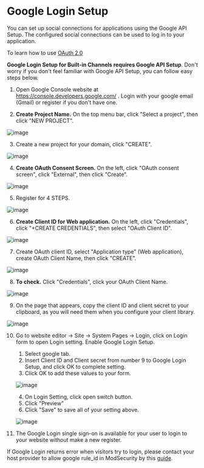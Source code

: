 # Google Login Setup

You can set up social connections for applications using the Google API Setup. The configured social connections can be used to log in to your application.

To learn how to use [OAuth 2.0](https://support.google.com/cloud/answer/6158849/)

**Google Login Setup for Built-in Channels requires Google API Setup**. Don't worry if you don't feel familiar with Google API Setup, you can follow easy steps below.

1. Open Google Console website at <https://console.developers.google.com/> . Login with your google email (Gmail) or register if you don't have one.

2. **Create Project Name.** On the top menu bar, click "Select a project", then click "NEW PROJECT".

![image](images/login_social_google/google_new_project_01.png)

3. Create a new project for your domain, click "CREATE".

![image](images/login_social_google/google_new_project_02.png)

4. **Create OAuth Consent Screen.** On the left, click "OAuth consent screen", click "External", then click "Create".

![image](images/login_social_google/google_new_oauth_01.png)

5. Register for 4 STEPS.

![image](images/login_social_google/google_new_oauth_02.png)

6. **Create Client ID for Web application.** On the left, click "Credentials", click "+CREATE CREDENTIALS", then select "OAuth Client ID".

![image](images/login_social_google/google_new_client_01.png)

7. Create OAuth client ID, select "Application type" (Web application), create OAuth Client Name, then click "CREATE".

![image](images/login_social_google/google_new_client_02.png)

8. **To check.** Click "Credentials", click your OAuth Client Name.

![image](images/login_social_google/google_new_client_03.png)

9. On the page that appears, copy the client ID and client secret to your clipboard, as you will need them when you configure your client library.

![image](images/login_social_google/google_new_client_04.png)

10. Go to website editor -> Site -> System Pages -> Login, click on Login form to open Login setting. Enable Google Login Setup.

     1. Select google tab.
     2. Insert Client ID and Client secret from number 9 to Google Login Setup, and click OK to complete setting.
     3. Click OK to add these values to your form.

    ![image](images/register_and_login/img_google_login_config_01.png)

     4. On Login Setting, click open switch button.
     5. Click "Preview"
     6. Click "Save" to save all of your setting above.

    ![image](images/register_and_login/img_google_login_config_02.png)

11. The Google Login single sign-on is available for your user to login to your website without make a new register.

If Google Login returns error when visitors try to login, please contact your host provider to allow google rule_id in ModSecurity by this [guide](https://support.rvglobalsoft.com/hc/en-us/articles/360019136994-Google-Login-on-My-website-is-giving-error-when-visitors-try-to-login-).
